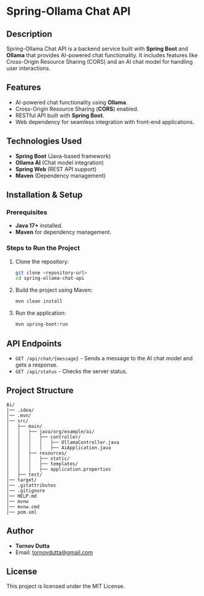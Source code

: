 # Spring-Ollama Chat API

## Description
Spring-Ollama Chat API is a backend service built with **Spring Boot** and **Ollama** that provides AI-powered chat functionality. It includes features like Cross-Origin Resource Sharing (CORS) and an AI chat model for handling user interactions.

## Features
- AI-powered chat functionality using **Ollama**.
- Cross-Origin Resource Sharing (**CORS**) enabled.
- RESTful API built with **Spring Boot**.
- Web dependency for seamless integration with front-end applications.

## Technologies Used
- **Spring Boot** (Java-based framework)
- **Ollama AI** (Chat model integration)
- **Spring Web** (REST API support)
- **Maven** (Dependency management)

## Installation & Setup
### Prerequisites
- **Java 17+** installed.
- **Maven** for dependency management.

### Steps to Run the Project
1. Clone the repository:
   ```sh
   git clone <repository-url>
   cd spring-ollama-chat-api
   ```
2. Build the project using Maven:
   ```sh
   mvn clean install
   ```
3. Run the application:
   ```sh
   mvn spring-boot:run
   ```

## API Endpoints
- `GET /api/chat/{message}` - Sends a message to the AI chat model and gets a response.
- `GET /api/status` - Checks the server status.

## Project Structure
```
Ai/
│── .idea/
│── .mvn/
│── src/
│   ├── main/
│   │   ├── java/org/example/ai/
│   │   │   ├── controller/
│   │   │   │   ├── OllamaController.java
│   │   │   │   ├── AiApplication.java
│   │   ├── resources/
│   │   │   ├── static/
│   │   │   ├── templates/
│   │   │   ├── application.properties
│   ├── test/
│── target/
│── .gitattributes
│── .gitignore
│── HELP.md
│── mvnw
│── mvnw.cmd
│── pom.xml
```

## Author
- **Tornov Dutta**
- Email: tornovdutta@gmail.com

## License
This project is licensed under the MIT License.


